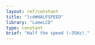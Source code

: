 ```yaml
---
layout: ref/constant
title: "lcd#HALFSPEED"
library: "LameLCD"
type: constant
brief: "Half the speed (~35Hz)."
---
```


